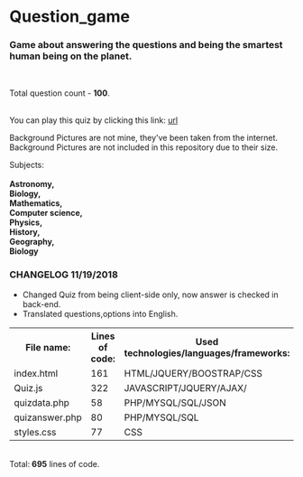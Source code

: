 # Question_game
<h3> Game about answering the questions and being the smartest human being on the planet.</h3><br>

Total question count - <strong>100</strong>.<br><br>

You can play this quiz by clicking this link:
<a href="http://vilniausfonas.info/en/quiz" target="_blank">url</a><br>

Background Pictures are not mine, they've been taken from the internet.<br>
Background Pictures are not included in this repository due to their size.

Subjects:<br><br>
<strong>
Astronomy,<br>Biology,<br>Mathematics,<br>Computer science,<br>Physics,<br>History,<br>Geography,<br>Biology<br>
</strong>

<h3> CHANGELOG 11/19/2018</h3>
<ul>
<li> Changed Quiz from being client-side only, now
  answer is checked in back-end.</li>
<li> Translated questions,options into English.</li>
</ul>

<table style="width:100%">
  <tr>
    <th>File name:</th>
    <th>Lines of code:</th> 
    <th>Used technologies/languages/frameworks:</th>
  </tr>
  <tr>
    <td>index.html</td>
    <td>161</td> 
    <td>HTML/JQUERY/BOOSTRAP/CSS</td>
  </tr>
  <tr>
    <td>Quiz.js</td>
    <td>322</td> 
    <td>JAVASCRIPT/JQUERY/AJAX/</td>
  </tr>
  <tr>
    <td>quizdata.php</td>
    <td>58</td> 
    <td>PHP/MYSQL/SQL/JSON</td>
  </tr>  
   <tr>
    <td>quizanswer.php</td>
    <td>80</td> 
    <td>PHP/MYSQL/SQL</td>
  </tr>   
  <tr>
    <td>styles.css</td>
    <td>77</td> 
    <td>CSS</td>
  </tr>    
</table>
<br>
Total:<strong> 695</strong>  lines of code.
